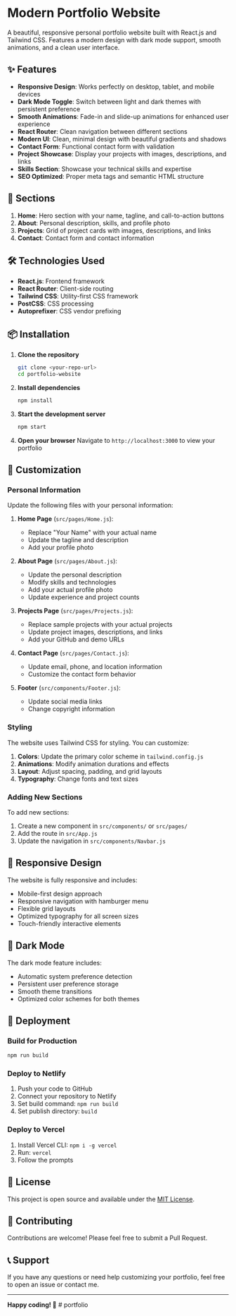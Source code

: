 # Modern Portfolio Website

A beautiful, responsive personal portfolio website built with React.js and Tailwind CSS. Features a modern design with dark mode support, smooth animations, and a clean user interface.

## ✨ Features

- **Responsive Design**: Works perfectly on desktop, tablet, and mobile devices
- **Dark Mode Toggle**: Switch between light and dark themes with persistent preference
- **Smooth Animations**: Fade-in and slide-up animations for enhanced user experience
- **React Router**: Clean navigation between different sections
- **Modern UI**: Clean, minimal design with beautiful gradients and shadows
- **Contact Form**: Functional contact form with validation
- **Project Showcase**: Display your projects with images, descriptions, and links
- **Skills Section**: Showcase your technical skills and expertise
- **SEO Optimized**: Proper meta tags and semantic HTML structure

## 🚀 Sections

1. **Home**: Hero section with your name, tagline, and call-to-action buttons
2. **About**: Personal description, skills, and profile photo
3. **Projects**: Grid of project cards with images, descriptions, and links
4. **Contact**: Contact form and contact information

## 🛠️ Technologies Used

- **React.js**: Frontend framework
- **React Router**: Client-side routing
- **Tailwind CSS**: Utility-first CSS framework
- **PostCSS**: CSS processing
- **Autoprefixer**: CSS vendor prefixing

## 📦 Installation

1. **Clone the repository**
   ```bash
   git clone <your-repo-url>
   cd portfolio-website
   ```

2. **Install dependencies**
   ```bash
   npm install
   ```

3. **Start the development server**
   ```bash
   npm start
   ```

4. **Open your browser**
   Navigate to `http://localhost:3000` to view your portfolio

## 🎨 Customization

### Personal Information

Update the following files with your personal information:

1. **Home Page** (`src/pages/Home.js`):
   - Replace "Your Name" with your actual name
   - Update the tagline and description
   - Add your profile photo

2. **About Page** (`src/pages/About.js`):
   - Update the personal description
   - Modify skills and technologies
   - Add your actual profile photo
   - Update experience and project counts

3. **Projects Page** (`src/pages/Projects.js`):
   - Replace sample projects with your actual projects
   - Update project images, descriptions, and links
   - Add your GitHub and demo URLs

4. **Contact Page** (`src/pages/Contact.js`):
   - Update email, phone, and location information
   - Customize the contact form behavior

5. **Footer** (`src/components/Footer.js`):
   - Update social media links
   - Change copyright information

### Styling

The website uses Tailwind CSS for styling. You can customize:

1. **Colors**: Update the primary color scheme in `tailwind.config.js`
2. **Animations**: Modify animation durations and effects
3. **Layout**: Adjust spacing, padding, and grid layouts
4. **Typography**: Change fonts and text sizes

### Adding New Sections

To add new sections:

1. Create a new component in `src/components/` or `src/pages/`
2. Add the route in `src/App.js`
3. Update the navigation in `src/components/Navbar.js`

## 📱 Responsive Design

The website is fully responsive and includes:

- Mobile-first design approach
- Responsive navigation with hamburger menu
- Flexible grid layouts
- Optimized typography for all screen sizes
- Touch-friendly interactive elements

## 🌙 Dark Mode

The dark mode feature includes:

- Automatic system preference detection
- Persistent user preference storage
- Smooth theme transitions
- Optimized color schemes for both themes

## 🚀 Deployment

### Build for Production

```bash
npm run build
```

### Deploy to Netlify

1. Push your code to GitHub
2. Connect your repository to Netlify
3. Set build command: `npm run build`
4. Set publish directory: `build`

### Deploy to Vercel

1. Install Vercel CLI: `npm i -g vercel`
2. Run: `vercel`
3. Follow the prompts

## 📄 License

This project is open source and available under the [MIT License](LICENSE).

## 🤝 Contributing

Contributions are welcome! Please feel free to submit a Pull Request.

## 📞 Support

If you have any questions or need help customizing your portfolio, feel free to open an issue or contact me.

---

**Happy coding! 🎉** #   p o r t f o l i o  
 